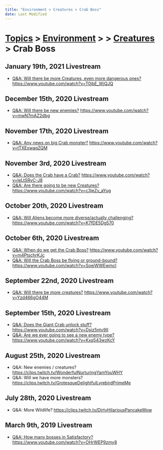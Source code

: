 ```yaml
---
title: "Environment > Creatures > Crab Boss"
date: Last Modified
---
```

# [Topics](../../../topics.md) > [Environment](../../environment.md) >  > [Creatures](../creatures.md) > Crab Boss

## January 19th, 2021 Livestream
* [Q&A: Will there be more Creatures, even more dangerous ones?](../../../transcriptions/yt-T0jbE_WjQJQ.md) https://www.youtube.com/watch?v=T0jbE_WjQJQ

## December 15th, 2020 Livestream
* [Q&A: Will there be new enemies?](../../../transcriptions/yt-mwN7mAZ2dbg.md) https://www.youtube.com/watch?v=mwN7mAZ2dbg

## November 17th, 2020 Livestream
* [Q&A: Any news on big Crab monster?](../../../transcriptions/yt-tTXExwaqZQM.md) https://www.youtube.com/watch?v=tTXExwaqZQM

## November 3rd, 2020 Livestream
* [Q&A: Does the Crab have a Crab?](../../../transcriptions/yt-leLtSRvC-J8.md) https://www.youtube.com/watch?v=leLtSRvC-J8
* [Q&A: Are there going to be new Creatures?](../../../transcriptions/yt-c3jeZv_aYug.md) https://www.youtube.com/watch?v=c3jeZv_aYug

## October 20th, 2020 Livestream
* [Q&A: Will Aliens become more diverse/actually challenging?](../../../transcriptions/yt-K7fDE5Dg570.md) https://www.youtube.com/watch?v=K7fDE5Dg570

## October 6th, 2020 Livestream
* [Q&A: When do we get the Crab Boss?](../../../transcriptions/yt-m4PtschrKJc.md) https://www.youtube.com/watch?v=m4PtschrKJc
* [Q&A: Will the Crab Boss be flying or ground-bound?](../../../transcriptions/yt-SoejWWEwmcI.md) https://www.youtube.com/watch?v=SoejWWEwmcI

## September 22nd, 2020 Livestream
* [Q&A: Will there be more creatures?](../../../transcriptions/yt-Yzd466gO44M.md) https://www.youtube.com/watch?v=Yzd466gO44M

## September 15th, 2020 Livestream
* [Q&A: Does the Giant Crab unlock stuff?](../../../transcriptions/yt-Dsjz5ntv9II.md) https://www.youtube.com/watch?v=Dsjz5ntv9II
* [Q&A: Are we ever going to see a new enemy type?](../../../transcriptions/yt-Kxq543wzKcY.md) https://www.youtube.com/watch?v=Kxq543wzKcY

## August 25th, 2020 Livestream
* Q&A: New enemies / creatures? https://clips.twitch.tv/WonderfulNurturingYamYouWHY
* Q&A: Will we have more monsters? https://clips.twitch.tv/GrotesqueDelightfulLyrebirdPrimeMe

## July 28th, 2020 Livestream
* Q&A: More Wildlife? https://clips.twitch.tv/DirtyHilariousPancakeWow

## March 9th, 2019 Livestream
* [Q&A: How many bosses in Satisfactory?](../../../transcriptions/yt-OHrWEP9zmy8.md) https://www.youtube.com/watch?v=OHrWEP9zmy8
